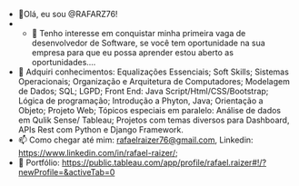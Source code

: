 - 👋Olá, eu sou @RAFARZ76!
- - 👀 Tenho interesse em conquistar minha primeira vaga de desenvolvedor de Software, se você tem oportunidade na sua empresa para que eu possa aprender estou aberto as oportunidades....
 - 🌱 Adquiri conhecimentos: Equalizações Essenciais; Soft Skills; Sistemas Operacionais; Organização e Arquitetura de Computadores; Modelagem de Dados; SQL; LGPD;
Front End: Java Script/Html/CSS/Bootstrap; Lógica de programação; Introdução a Phyton, Java; Orientação a Objeto; Projeto Web; Tópicos especiais em paralelo: Análise de dados em  Qulik Sense/ Tableau; Projetos com temas diversos para  Dashboard, APIs Rest com Python e Django Framework.
- 📫 Como chegar até mim: rafaelraizer76@gmail.com, Linkedin: https://www.linkedin.com/in/rafael-raizer/;
- 🚀 Portfólio: https://public.tableau.com/app/profile/rafael.raizer#!/?newProfile=&activeTab=0




